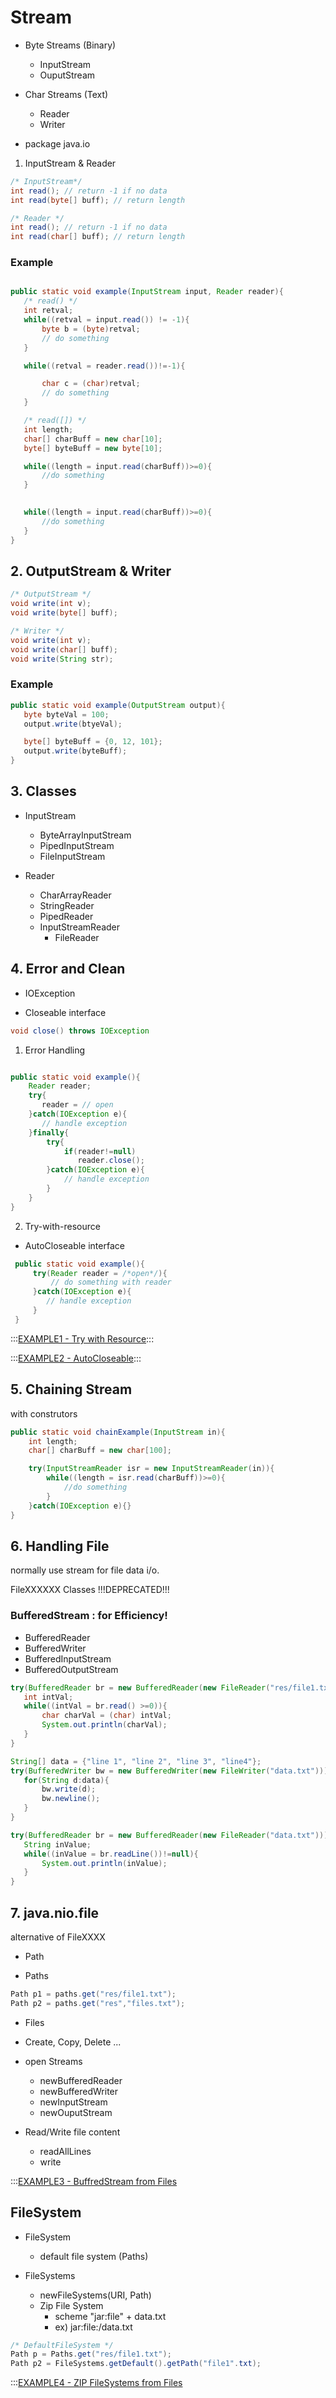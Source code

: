 # Stream

 - Byte Streams (Binary)
    * InputStream 
    * OuputStream

 - Char Streams (Text)
    * Reader
    * Writer

 - package java.io


1. InputStream & Reader

 ``` java
 /* InputStream*/
 int read(); // return -1 if no data
 int read(byte[] buff); // return length
 
 /* Reader */
 int read(); // return -1 if no data
 int read(char[] buff); // return length
 ``` 


 ### Example
 ``` java

public static void example(InputStream input, Reader reader){
    /* read() */
    int retval;
    while((retval = input.read()) != -1){
        byte b = (byte)retval;
        // do something
    }

    while((retval = reader.read())!=-1){

        char c = (char)retval;
        // do something
    }

    /* read([]) */
    int length;
    char[] charBuff = new char[10];
    byte[] byteBuff = new byte[10];

    while((length = input.read(charBuff))>=0){
        //do something
    }
    

    while((length = input.read(charBuff))>=0){
        //do something
    }   
}
```


## 2. OutputStream & Writer
 
 ``` java
 /* OutputStream */
 void write(int v);
 void write(byte[] buff);
 
 /* Writer */
 void write(int v);
 void write(char[] buff);
 void write(String str);
 ``` 

 ### Example
 ``` java
public static void example(OutputStream output){
    byte byteVal = 100;
    output.write(btyeVal);

    byte[] byteBuff = {0, 12, 101};
    output.write(byteBuff);
}

 ```


## 3. Classes
 * InputStream 
    - ByteArrayInputStream
    - PipedInputStream
    - FileInputStream

 * Reader
    - CharArrayReader
    - StringReader
    - PipedReader
    - InputStreamReader
        - FileReader


## 4. Error and Clean
 * IOException
 
 * Closeable interface
 
 ``` java
 void close() throws IOException
 ```
 

1. Error Handling
 ```java

 public static void example(){
     Reader reader;
     try{
        reader = // open
     }catch(IOException e){
        // handle exception
     }finally{
         try{
             if(reader!=null) 
                reader.close();
         }catch(IOException e){
             // handle exception
         }
     }
 }

 ```

2. Try-with-resource
 * AutoCloseable interface

``` java
 public static void example(){
     try(Reader reader = /*open*/){
         // do something with reader
     }catch(IOException e){
        // handle exception
     }
 }
```

:::[EXAMPLE1 - Try with Resource](Example1.java):::

:::[EXAMPLE2 - AutoCloseable](Example2.java):::


## 5. Chaining Stream
 with construtors


```java
public static void chainExample(InputStream in){
    int length;
    char[] charBuff = new char[100];

    try(InputStreamReader isr = new InputStreamReader(in)){
        while((length = isr.read(charBuff))>=0){
            //do something
        }
    }catch(IOException e){}
}
```


## 6. Handling File

normally use stream for file data i/o.

FileXXXXXX Classes !!!DEPRECATED!!!



### BufferedStream : for Efficiency!
 - BufferedReader
 - BufferedWriter
 - BufferedInputStream
 - BufferedOutputStream

 ```java
try(BufferedReader br = new BufferedReader(new FileReader("res/file1.txt"))){ // !!! Deprecated
    int intVal;
    while((intVal = br.read() >=0)){
        char charVal = (char) intVal;
        System.out.println(charVal);              
    }
}
 ```

 ```java
String[] data = {"line 1", "line 2", "line 3", "line4"};
try(BufferedWriter bw = new BufferedWriter(new FileWriter("data.txt"))){  // !!! Deprecated
    for(String d:data){
        bw.write(d);
        bw.newline();
    }
}
 ```


 ```java
try(BufferedReader br = new BufferedReader(new FileReader("data.txt"))){
    String inValue;
    while((inValue = br.readLine())!=null){
        System.out.println(inValue);
    }
}
 ```


## 7. java.nio.file
 alternative of FileXXXX

* Path

* Paths

```java
Path p1 = paths.get("res/file1.txt");
Path p2 = paths.get("res","files.txt");

```

* Files
 - Create, Copy, Delete ...
 - open Streams
    * newBufferedReader
    * newBufferedWriter
    * newInputStream
    * newOuputStream 

 - Read/Write file content
    * readAllLines
    * write


:::[EXAMPLE3 - BuffredStream from Files](Example3.java)





## FileSystem
 
  * FileSystem 
    - default file system (Paths)

  * FileSystems
    - newFileSystems(URI, Path)
    - Zip File System 
        * scheme "jar:file" + data.txt
        * ex) jar:file:/data.txt



```java
/* DefaultFileSystem */
Path p = Paths.get("res/file1.txt");
Path p2 = FileSystems.getDefault().getPath("file1".txt);
```


:::[EXAMPLE4 - ZIP FileSystems from Files](Example4.java)
  